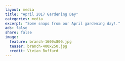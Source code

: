 ```yaml
---
layout: media
title: "April 2017 Gardening Day"
categories: media
excerpt: "Some snaps from our April gardening day!."
ads: false
share: false
image:
  feature: branch-1600x800.jpg
  teaser: branch-400x250.jpg
  credit: Vivian Buffard
---
```


